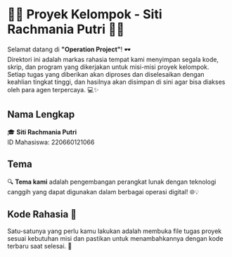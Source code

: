# 🕵️‍♂️ Proyek Kelompok - Siti Rachmania Putri 🕵️‍♀️

Selamat datang di **"Operation Project"**! 🕶️  
Direktori ini adalah markas rahasia tempat kami menyimpan segala kode, skrip, dan program yang dikerjakan untuk misi-misi proyek kelompok. Setiap tugas yang diberikan akan diproses dan diselesaikan dengan keahlian tingkat tinggi, dan hasilnya akan disimpan di sini agar bisa diakses oleh para agen terpercaya. 💻✨

## Nama Lengkap
🎓 **Siti Rachmania Putri**  
ID Mahasiswa: 220660121066

## Tema
🔍 **Tema kami** adalah pengembangan perangkat lunak dengan teknologi canggih yang dapat digunakan dalam berbagai operasi digital! 🌐💡

## Kode Rahasia 📜
Satu-satunya yang perlu kamu lakukan adalah membuka file tugas proyek sesuai kebutuhan misi dan pastikan untuk menambahkannya dengan kode terbaru saat selesai. 🔐

